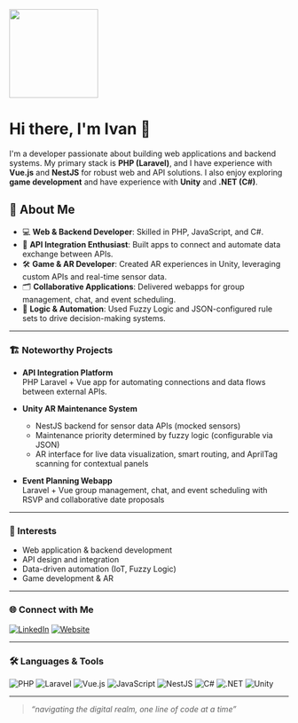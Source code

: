 <img src="https://ivanbark.nl/Public/Images/logo.png" style="height:10rem;width:auto;">

# Hi there, I'm Ivan 👋

I'm a developer passionate about building web applications and backend systems. My primary stack is **PHP (Laravel)**, and I have experience with **Vue.js** and **NestJS** for robust web and API solutions. I also enjoy exploring **game development** and have experience with **Unity** and **.NET (C#)**.

## 🚀 About Me

- 💻 **Web & Backend Developer**: Skilled in PHP, JavaScript, and C#.
- 🔌 **API Integration Enthusiast**: Built apps to connect and automate data exchange between APIs.
- 🛠️ **Game & AR Developer**: Created AR experiences in Unity, leveraging custom APIs and real-time sensor data.
- 🗂️ **Collaborative Applications**: Delivered webapps for group management, chat, and event scheduling.
- 🧩 **Logic & Automation**: Used Fuzzy Logic and JSON-configured rule sets to drive decision-making systems.

---

### 🏗️ Noteworthy Projects

- **API Integration Platform**  
  PHP Laravel + Vue app for automating connections and data flows between external APIs.

- **Unity AR Maintenance System**  
  - NestJS backend for sensor data APIs (mocked sensors)
  - Maintenance priority determined by fuzzy logic (configurable via JSON)
  - AR interface for live data visualization, smart routing, and AprilTag scanning for contextual panels

- **Event Planning Webapp**  
  Laravel + Vue group management, chat, and event scheduling with RSVP and collaborative date proposals

---

### 🔭 Interests

- Web application & backend development
- API design and integration
- Data-driven automation (IoT, Fuzzy Logic)
- Game development & AR

---

### 🌐 Connect with Me

[![LinkedIn](https://img.shields.io/badge/LinkedIn-blue?style=flat-square&logo=linkedin&logoColor=white)](https://www.linkedin.com/in/ivan-bark/)
[![Website](https://img.shields.io/badge/Website-ivanbark.nl-0078d4?style=flat-square&logo=internet-explorer&logoColor=white)](https://ivanbark.nl/)

---

### 🛠️ Languages & Tools
  
![PHP](https://img.shields.io/badge/-PHP-777BB4?style=flat-square&logo=php&logoColor=white)
![Laravel](https://img.shields.io/badge/-Laravel-F55247?style=flat-square&logo=laravel&logoColor=white)
![Vue.js](https://img.shields.io/badge/-Vue.js-4FC08D?style=flat-square&logo=vue.js&logoColor=white)
![JavaScript](https://img.shields.io/badge/-JavaScript-F7DF1E?style=flat-square&logo=javascript&logoColor=black)
![NestJS](https://img.shields.io/badge/-NestJS-E0234E?style=flat-square&logo=nestjs&logoColor=white)
![C#](https://img.shields.io/badge/-C%23-239120?style=flat-square&logo=c-sharp&logoColor=white)
![.NET](https://img.shields.io/badge/-.NET-512BD4?style=flat-square&logo=dotnet&logoColor=white)
![Unity](https://img.shields.io/badge/-Unity-000000?style=flat-square&logo=unity&logoColor=white)

---

> *“navigating the digital realm, one line of code at a time”*
